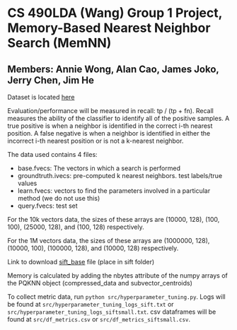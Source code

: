 # CS 490LDA (Wang) Group 1 Project, Memory-Based Nearest Neighbor Search (MemNN)

## Members: Annie Wong, Alan Cao, James Joko, Jerry Chen, Jim He

Dataset is located [here](http://corpus-texmex.irisa.fr/)

Evaluation/performance will be measured in recall: tp / (tp + fn). Recall measures the ability of the classifier to identify all of the positive samples.
A true positive is when a neighbor is identified in the correct i-th nearest position.
A false negative is when a neighbor is identified in either the incorrect i-th nearest position or is not a k-nearest neighbor.

The data used contains 4 files:

- base.fvecs: The vectors in which a search is performed
- groundtruth.ivecs: pre-computed k nearest neighbors. test labels/true values
- learn.fvecs: vectors to find the parameters involved in a particular method (we do not use this)
- query.fvecs: test set

For the 10k vectors data, the sizes of these arrays are (10000, 128), (100, 100), (25000, 128), and (100, 128) respectively.

For the 1M vectors data, the sizes of these arrays are (1000000, 128), (10000, 100), (100000, 128), and (10000, 128) respectively.

Link to download [sift_base](https://drive.google.com/file/d/1Hm0IUfnZhXwmdyFq0o28135WFuNBbPpB/view?usp=sharing) file (place in sift folder)

Memory is calculated by adding the nbytes attribute of the numpy arrays of the PQKNN object (compressed_data and subvector_centroids)

To collect metric data, run `python src/hyperparameter_tuning.py`. Logs will be found at `src/hyperparameter_tuning_logs_sift.txt` or `src/hyperparameter_tuning_logs_siftsmall.txt`. csv dataframes will be found at `src/df_metrics.csv` or `src/df_metrics_siftsmall.csv`.
